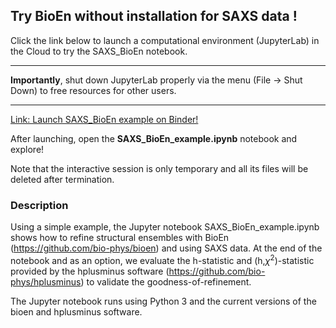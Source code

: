 ## Try BioEn without installation for SAXS data !

Click the link below to launch a computational environment (JupyterLab) in the Cloud to try the SAXS\_BioEn notebook. 

----

**Importantly**, shut down JupyterLab properly via the menu (File -> Shut Down) to free resources for other users.

----

[Link: Launch SAXS\_BioEn example on Binder!](https://notebooks.mpcdf.mpg.de/binder/v2/git/https%3A%2F%2Fgitlab.mpcdf.mpg.de%2FMPIBP-Hummer%2FSAXS_BioEn.git/HEAD?labpath=SAXS_BioEn_example.ipynb)

After launching, open the **SAXS\_BioEn\_example.ipynb** notebook and explore!

Note that the interactive session is only temporary and all its files will be deleted after termination.

### Description

Using a simple example, the Jupyter notebook SAXS\_BioEn\_example.ipynb shows how
to refine structural ensembles with BioEn (https://github.com/bio-phys/bioen)
and using SAXS data. At the end of the notebook and as an option, we evaluate
the h-statistic and (h,$\chi^2$)-statistic provided by the hplusminus software (https://github.com/bio-phys/hplusminus) to validate
the goodness-of-refinement. 

The Jupyter notebook runs using Python 3 and the current versions of the bioen
and hplusminus software.
